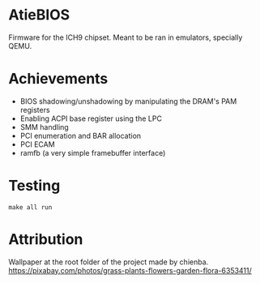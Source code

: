 # AtieBIOS
Firmware for the ICH9 chipset. Meant to be ran in emulators, specially QEMU.

# Achievements
- BIOS shadowing/unshadowing by manipulating the DRAM's PAM registers
- Enabling ACPI base register using the LPC
- SMM handling
- PCI enumeration and BAR allocation
- PCI ECAM
- ramfb (a very simple framebuffer interface) 

# Testing
`make all run`

# Attribution
Wallpaper at the root folder of the project made by chienba. https://pixabay.com/photos/grass-plants-flowers-garden-flora-6353411/
